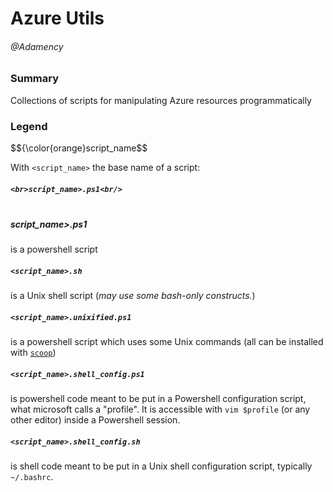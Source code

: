 # Azure Utils
###### @Adamency

### Summary

Collections of scripts for manipulating Azure resources programmatically

### Legend

$${\color{orange}script_name$$

With `<script_name>` the base name of a script:

##### `<br>script_name>.ps1<br/>`
##### <br>script_name>.ps1<br/>

is a powershell script

##### `<script_name>.sh`

is a Unix shell script (*may use some bash-only constructs.*)

##### `<script_name>.unixified.ps1`

is a powershell script which uses some Unix commands (all can be installed with [`scoop`](https://github.com/scopinstaller/scoop))

##### `<script_name>.shell_config.ps1`

is powershell code meant to be put in a Powershell configuration script, what microsoft calls a "profile". It is accessible with `vim $profile` (or any other editor) inside a Powershell session.

##### `<script_name>.shell_config.sh`

is shell code meant to be put in a Unix shell configuration script, typically `~/.bashrc`.

